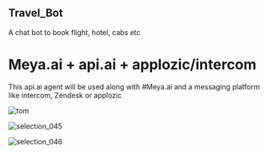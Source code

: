 ## Travel_Bot
A chat bot to book flight, hotel, cabs etc

# Meya.ai + api.ai + applozic/intercom
This api.ai agent will be used along with #Meya.ai and a messaging platform like intercom, Zendesk or applozic

![tom](https://user-images.githubusercontent.com/17767383/29006341-4f70fba2-7b0b-11e7-9f44-30ada160a471.png)

![selection_045](https://user-images.githubusercontent.com/17767383/28778124-9d2a280e-761b-11e7-9f89-6cbcee6c12cd.png)

![selection_046](https://user-images.githubusercontent.com/17767383/28778138-ab806512-761b-11e7-840e-16833296becf.png)
